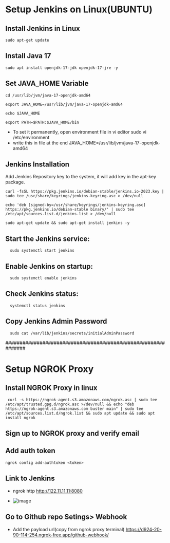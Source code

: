 # Setup Jenkins on Linux(UBUNTU)

## Install Jenkins in Linux
    sudo apt-get update

## Install Java 17
    sudo apt install openjdk-17-jdk openjdk-17-jre -y


## Set JAVA_HOME Variable
    cd /usr/lib/jvm/java-17-openjdk-amd64
    
    export JAVA_HOME=/usr/lib/jvm/java-17-openjdk-amd64
    
    echo $JAVA_HOME
    
    export PATH=$PATH:$JAVA_HOME/bin
  
- To set it permanently, open environment file in vi editor
    sudo vi /etc/environment
- write this in file at the end
    JAVA_HOME=/usr/lib/jvm/java-17-openjdk-amd64

## Jenkins Installation
  Add Jenkins Repository key to the system, it will add key in the apt-key package.
  
    curl -fsSL https://pkg.jenkins.io/debian-stable/jenkins.io-2023.key | sudo tee /usr/share/keyrings/jenkins-keyring.asc > /dev/null

    echo 'deb [signed-by=/usr/share/keyrings/jenkins-keyring.asc] https://pkg.jenkins.io/debian-stable binary/' | sudo tee /etc/apt/sources.list.d/jenkins.list > /dev/null

    sudo apt-get update && sudo apt-get install jenkins -y

    
## Start the Jenkins service:
      sudo systemctl start jenkins

## Enable Jenkins on startup:
      sudo systemctl enable jenkins

## Check Jenkins status:
      systemctl status jenkins

## Copy Jenkins Admin Password
      sudo cat /var/lib/jenkins/secrets/initialAdminPassword

###############################################################

# Setup NGROK Proxy

## Install NGROK Proxy in linux
     curl -s https://ngrok-agent.s3.amazonaws.com/ngrok.asc | sudo tee /etc/apt/trusted.gpg.d/ngrok.asc >/dev/null && echo "deb https://ngrok-agent.s3.amazonaws.com buster main" | sudo tee /etc/apt/sources.list.d/ngrok.list && sudo apt update && sudo apt install ngrok
  
## Sign up to NGROK proxy and verify email

## Add auth token
    ngrok config add-authtoken <token>

## Link to Jenkins
- ngrok http http://122.11.11.11:8080

- ![image](https://github.com/partha2mohapatra/DevopsNote/assets/111627485/024ac915-7870-45bf-bbfe-9d4c24cef65e)

## Go to Github repo Setings> Webhook
- Add the payload url(copy from ngrok proxy terminal)
    https://d924-20-90-114-254.ngrok-free.app/github-webhook/




